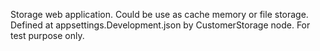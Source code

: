 Storage web application. Could be use as cache memory or file storage. Defined at appsettings.Development.json by CustomerStorage node.
For test purpose only.
